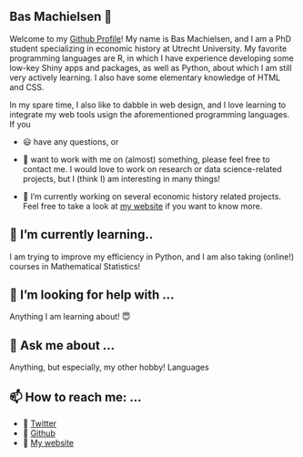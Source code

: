 ## Bas Machielsen 👋

Welcome to my [Github Profile](http://www.github.com/basm92)! My name is Bas Machielsen, and I am a PhD student specializing in economic history at Utrecht University. My favorite programming languages are R, in which I have experience developing some low-key Shiny apps and packages, as well as Python, about which I am still very actively learning. I also have some elementary knowledge of HTML and CSS. 

In my spare time, I also like to dabble in web design, and I love learning to integrate my web tools usign the aforementioned programming languages. If you 

- :smiley: have any questions, or 
- 👯 want to work with me on (almost) something, please feel free to contact me. I would love to work on research or data science-related projects, but I (think I) am interesting in many things!

- 🔭 I’m currently working on several economic history related projects. Feel free to take a look at [my website](http://bas-m.netlify.app) if you want to know more.

## 🌱 I’m currently learning..

I am trying to improve my efficiency in Python, and I am also taking (online!) courses in Mathematical Statistics!

## 🤔 I’m looking for help with ...

Anything I am learning about! :innocent:

## 💬 Ask me about ...

Anything, but especially, my other hobby! Languages


## 📫 How to reach me: ...
- :bust_in_silhouette: [Twitter](http://www.twitter.com/basss92)
- :bust_in_silhouette: [Github](http://www.github.com/basm92)
- :bust_in_silhouette: [My website](http://bas-m.netlify.app) 

